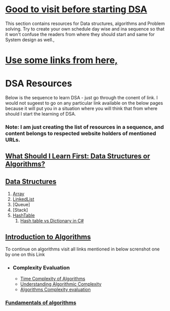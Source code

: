 # [Good to visit before starting DSA](https://blog.algomaster.io/p/how-i-mastered-data-structures-and-algorithms)
This section contains resources for Data structures, algorithms and Problem solving. Try to create your own schedule day wise and ina sequence so that it won't confuse the readers from where they should start and same for System design as well.,
# [Use some links from here,](https://github.com/ashishps1/awesome-leetcode-resources?tab=readme-ov-file)
# DSA Resources
Below is the sequence to learn DSA - just go through the conent of link. I would not sugeest to go on any particular link available on the below pages because it will put you in a situation where you will think that from where should I start the learning of DSA.
### Note: I am just creating the list of resources in a sequence, and content belongs to respected website holders of mentioned URLs. 
## [What Should I Learn First: Data Structures or Algorithms?](https://www.geeksforgeeks.org/what-should-i-learn-first-data-structures-or-algorithms/)
## [Data Structures](https://www.geeksforgeeks.org/data-structures/?ref=shm)
1. [Array]()
2. [LinkedList]()
3. [Queue]
4. [Stack]
5. [HashTable]()
    1. [Hash table vs Dictionary in C#](https://learn.microsoft.com/en-us/dotnet/standard/collections/hashtable-and-dictionary-collection-types)
## [Introduction to Algorithms](https://www.geeksforgeeks.org/introduction-to-algorithms/?ref=roadmap)
To continue on algorithms visit all links mentioned in below screnshot one by one on this Link
- ### Complexity Evaluation
  - [Time Complexity of Algorithms](https://tekolio.com/time-complexity-of-algorithms-explained-with-examples/)
  - [Understanding Algorithmic Complexity](https://blog.algomaster.io/p/57bd4963-462f-4294-a972-4012691fc729)
  - [Algorithms Complexity evaluation](https://suvankar.medium.com/algorithms-complexity-evaluation-d7478bc95b92)
### [Fundamentals of algorithms](https://www.geeksforgeeks.org/fundamentals-of-algorithms/#introduction-to-algorithms)

